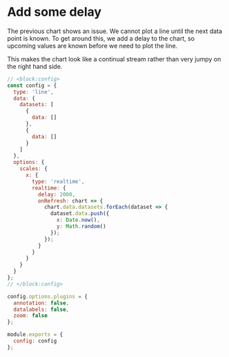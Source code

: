 # Add some delay

The previous chart shows an issue. We cannot plot a line until the next data point is known. To get around this, we add a delay to the chart, so upcoming values are known before we need to plot the line.

This makes the chart look like a continual stream rather than very jumpy on the right hand side.

```js chart-editor
// <block:config>
const config = {
  type: 'line',
  data: {
    datasets: [
      {
        data: []
      },
      {
        data: []
      }
    ]
  },
  options: {
    scales: {
      x: {
        type: 'realtime',
        realtime: {
          delay: 2000,
          onRefresh: chart => {
            chart.data.datasets.forEach(dataset => {
              dataset.data.push({
                x: Date.now(),
                y: Math.random()
              });
            });
          }
        }
      }
    }
  }
};
// </block:config>

config.options.plugins = {
  annotation: false,
  datalabels: false,
  zoom: false
};

module.exports = {
  config: config
};
```
